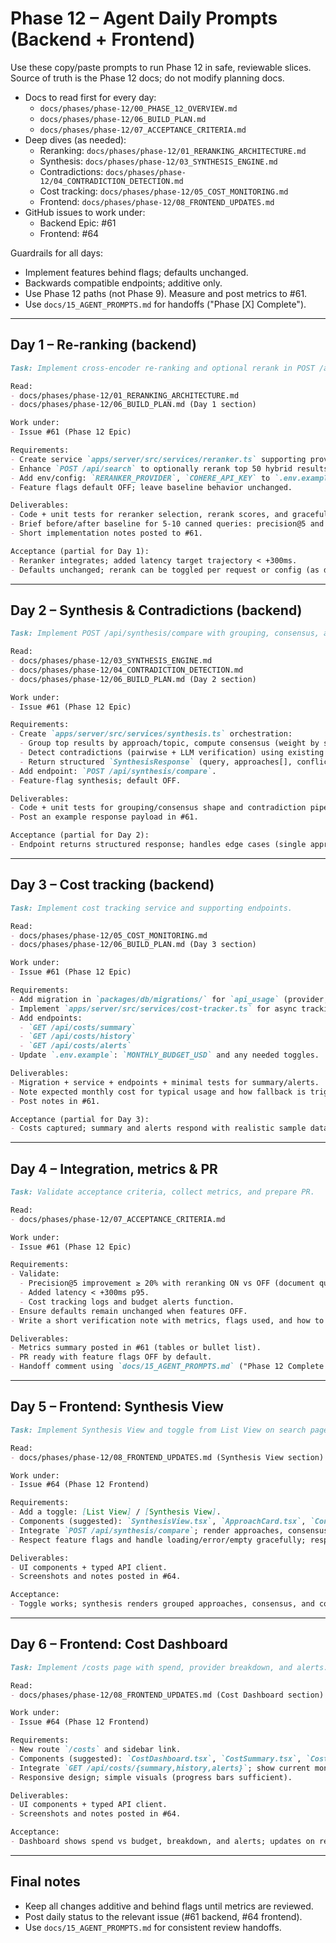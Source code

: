 # Phase 12 – Agent Daily Prompts (Backend + Frontend)

Use these copy/paste prompts to run Phase 12 in safe, reviewable slices. Source of truth is the Phase 12 docs; do not modify planning docs.

- Docs to read first for every day:
  - `docs/phases/phase-12/00_PHASE_12_OVERVIEW.md`
  - `docs/phases/phase-12/06_BUILD_PLAN.md`
  - `docs/phases/phase-12/07_ACCEPTANCE_CRITERIA.md`
- Deep dives (as needed):
  - Reranking: `docs/phases/phase-12/01_RERANKING_ARCHITECTURE.md`
  - Synthesis: `docs/phases/phase-12/03_SYNTHESIS_ENGINE.md`
  - Contradictions: `docs/phases/phase-12/04_CONTRADICTION_DETECTION.md`
  - Cost tracking: `docs/phases/phase-12/05_COST_MONITORING.md`
  - Frontend: `docs/phases/phase-12/08_FRONTEND_UPDATES.md`
- GitHub issues to work under:
  - Backend Epic: #61
  - Frontend: #64

Guardrails for all days:
- Implement features behind flags; defaults unchanged.
- Backwards compatible endpoints; additive only.
- Use Phase 12 paths (not Phase 9). Measure and post metrics to #61.
- Use `docs/15_AGENT_PROMPTS.md` for handoffs ("Phase [X] Complete").

---

## Day 1 – Re-ranking (backend)

```markdown
Task: Implement cross-encoder re-ranking and optional rerank in POST /api/search.

Read:
- docs/phases/phase-12/01_RERANKING_ARCHITECTURE.md
- docs/phases/phase-12/06_BUILD_PLAN.md (Day 1 section)

Work under:
- Issue #61 (Phase 12 Epic)

Requirements:
- Create service `apps/server/src/services/reranker.ts` supporting providers: Cohere (cloud), BGE (local via @xenova/transformers). Lazy-load BGE.
- Enhance `POST /api/search` to optionally rerank top 50 hybrid results (Phase 11) when enabled.
- Add env/config: `RERANKER_PROVIDER`, `COHERE_API_KEY` to `.env.example` (do not break current behavior).
- Feature flags default OFF; leave baseline behavior unchanged.

Deliverables:
- Code + unit tests for reranker selection, rerank scores, and graceful fallback.
- Brief before/after baseline for 5-10 canned queries: precision@5 and added latency (local notes acceptable today).
- Short implementation notes posted to #61.

Acceptance (partial for Day 1):
- Reranker integrates; added latency target trajectory < +300ms.
- Defaults unchanged; rerank can be toggled per request or config (as designed).
```

---

## Day 2 – Synthesis & Contradictions (backend)

```markdown
Task: Implement POST /api/synthesis/compare with grouping, consensus, and contradiction detection.

Read:
- docs/phases/phase-12/03_SYNTHESIS_ENGINE.md
- docs/phases/phase-12/04_CONTRADICTION_DETECTION.md
- docs/phases/phase-12/06_BUILD_PLAN.md (Day 2 section)

Work under:
- Issue #61 (Phase 12 Epic)

Requirements:
- Create `apps/server/src/services/synthesis.ts` orchestration:
  - Group top results by approach/topic, compute consensus (weight by source_quality).
  - Detect contradictions (pairwise + LLM verification) using existing Anthropic SDK patterns.
  - Return structured `SynthesisResponse` (query, approaches[], conflicts[]).
- Add endpoint: `POST /api/synthesis/compare`.
- Feature-flag synthesis; default OFF.

Deliverables:
- Code + unit tests for grouping/consensus shape and contradiction pipeline (mock LLM acceptable).
- Post an example response payload in #61.

Acceptance (partial for Day 2):
- Endpoint returns structured response; handles edge cases (single approach, no conflicts).
```

---

## Day 3 – Cost tracking (backend)

```markdown
Task: Implement cost tracking service and supporting endpoints.

Read:
- docs/phases/phase-12/05_COST_MONITORING.md
- docs/phases/phase-12/06_BUILD_PLAN.md (Day 3 section)

Work under:
- Issue #61 (Phase 12 Epic)

Requirements:
- Add migration in `packages/db/migrations/` for `api_usage` (provider, operation, tokens_used, cost_usd, collection_id, created_at) with indexes.
- Implement `apps/server/src/services/cost-tracker.ts` for async tracking, budget checks, and fallback enablement when budget exceeded (`MONTHLY_BUDGET_USD`).
- Add endpoints:
  - `GET /api/costs/summary`
  - `GET /api/costs/history`
  - `GET /api/costs/alerts`
- Update `.env.example`: `MONTHLY_BUDGET_USD` and any needed toggles.

Deliverables:
- Migration + service + endpoints + minimal tests for summary/alerts.
- Note expected monthly cost for typical usage and how fallback is triggered.
- Post notes in #61.

Acceptance (partial for Day 3):
- Costs captured; summary and alerts respond with realistic sample data.
```

---

## Day 4 – Integration, metrics & PR

```markdown
Task: Validate acceptance criteria, collect metrics, and prepare PR.

Read:
- docs/phases/phase-12/07_ACCEPTANCE_CRITERIA.md

Work under:
- Issue #61 (Phase 12 Epic)

Requirements:
- Validate:
  - Precision@5 improvement ≥ 20% with reranking ON vs OFF (document queries and results).
  - Added latency < +300ms p95.
  - Cost tracking logs and budget alerts function.
- Ensure defaults remain unchanged when features OFF.
- Write a short verification note with metrics, flags used, and how to enable safely.

Deliverables:
- Metrics summary posted in #61 (tables or bullet list).
- PR ready with feature flags OFF by default.
- Handoff comment using `docs/15_AGENT_PROMPTS.md` ("Phase 12 Complete - Ready for Review").
```

---

## Day 5 – Frontend: Synthesis View

```markdown
Task: Implement Synthesis View and toggle from List View on search page.

Read:
- docs/phases/phase-12/08_FRONTEND_UPDATES.md (Synthesis View section)

Work under:
- Issue #64 (Phase 12 Frontend)

Requirements:
- Add a toggle: [List View] / [Synthesis View].
- Components (suggested): `SynthesisView.tsx`, `ApproachCard.tsx`, `ConflictsList.tsx`.
- Integrate `POST /api/synthesis/compare`; render approaches, consensus (⭐), conflicts (⚠️) with recommendations; expandable sources.
- Respect feature flags and handle loading/error/empty gracefully; responsive and accessible.

Deliverables:
- UI components + typed API client.
- Screenshots and notes posted in #64.

Acceptance:
- Toggle works; synthesis renders grouped approaches, consensus, and conflicts per doc.
```

---

## Day 6 – Frontend: Cost Dashboard

```markdown
Task: Implement /costs page with spend, provider breakdown, and alerts.

Read:
- docs/phases/phase-12/08_FRONTEND_UPDATES.md (Cost Dashboard section)

Work under:
- Issue #64 (Phase 12 Frontend)

Requirements:
- New route `/costs` and sidebar link.
- Components (suggested): `CostDashboard.tsx`, `CostSummary.tsx`, `CostBreakdown.tsx`, `BudgetAlerts.tsx`.
- Integrate `GET /api/costs/{summary,history,alerts}`; show current month total vs budget, provider breakdown, alerts (80% warn, 100% limit).
- Responsive design; simple visuals (progress bars sufficient).

Deliverables:
- UI components + typed API client.
- Screenshots and notes posted in #64.

Acceptance:
- Dashboard shows spend vs budget, breakdown, and alerts; updates on refresh or polling.
```

---

## Final notes
- Keep all changes additive and behind flags until metrics are reviewed.
- Post daily status to the relevant issue (#61 backend, #64 frontend).
- Use `docs/15_AGENT_PROMPTS.md` for consistent review handoffs.
